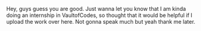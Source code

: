 Hey, guys guess you are good. Just wanna let you know that I am kinda doing an internship in VaultofCodes, so thought that it would be helpful if I upload the work over here. Not gonna speak much but yeah thank me later. 
